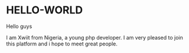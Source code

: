 # HELLO-WORLD

Hello guys

I am Xwiit from Nigeria, a young php developer. 
I am very pleased to join this platform and i hope to meet great people.
